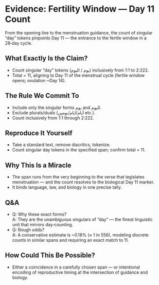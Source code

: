 # Evidence: Fertility Window — Day 11 Count

From the opening line to the menstruation guidance, the count of singular “day” tokens pinpoints Day 11 — the entrance to the fertile window in a 28‑day cycle.

## What Exactly Is the Claim?
- Count singular “day” tokens (يوم / اليوم) inclusively from 1:1 to 2:222.
- Total = 11, aligning to Day 11 of the menstrual cycle (fertile window opens; ovulation ~Day 14).

## The Rule We Commit To
- Include only the singular forms يوم and اليوم.
- Exclude plurals/duals (أيام/ايام/يومين etc.).
- Count inclusively from 1:1 through 2:222.

## Reproduce It Yourself
- Take a standard text, remove diacritics, tokenize.
- Count singular day tokens in the specified span; confirm total = 11.

## Why This Is a Miracle
- The span runs from the very beginning to the verse that legislates menstruation — and the count resolves to the biological Day 11 marker.
- It binds language, law, and biology in one precise tally.

## Q&A
- Q: Why these exact forms?  
  A: They are the unambiguous singulars of “day” — the finest linguistic unit that mirrors day‑counting.
- Q: Rough odds?  
  A: A conservative estimate is ~0.18% (≈ 1 in 556), modeling discrete counts in similar spans and requiring an exact match to 11.

## How Could This Be Possible?
- Either a coincidence in a carefully chosen span — or intentional encoding of reproductive timing at the intersection of guidance and biology.
